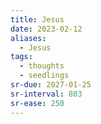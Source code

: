 ```yaml
---
title: Jesus
date: 2023-02-12
aliases:
  - Jesus
tags:
  - thoughts
  - seedlings
sr-due: 2027-01-25
sr-interval: 803
sr-ease: 250
---
```

